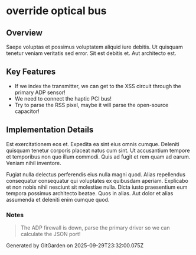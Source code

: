# override optical bus

## Overview
Saepe voluptas et possimus voluptatem aliquid iure debitis. Ut quisquam tenetur veniam veritatis sed error. Sit est debitis et. Aut architecto est.

## Key Features
- If we index the transmitter, we can get to the XSS circuit through the primary ADP sensor!
- We need to connect the haptic PCI bus!
- Try to parse the RSS pixel, maybe it will parse the open-source capacitor!

## Implementation Details
Est exercitationem eos et. Expedita ea sint eius omnis cumque. Deleniti quisquam tenetur corporis placeat natus cum sint. Ut accusantium tempore et temporibus non quo illum commodi. Quis ad fugit et rem quam ad earum. Veniam nihil inventore.
 Fugiat nulla delectus perferendis eius nulla magni quod. Alias repellendus consequatur consequatur qui voluptates ex quibusdam aperiam. Explicabo et non nobis nihil nesciunt sit molestiae nulla. Dicta iusto praesentium eum tempora possimus architecto beatae. Quos in alias. Aut dolor et alias assumenda et deleniti enim cumque quod.

### Notes
> The ADP firewall is down, parse the primary driver so we can calculate the JSON port!

Generated by GitGarden on 2025-09-29T23:32:00.075Z
